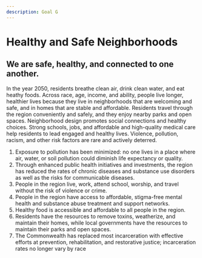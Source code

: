 ```yaml
---
description: Goal G
---
```


# Healthy and Safe Neighborhoods

## We are safe, healthy, and connected to one another.

  
In the year 2050, residents breathe clean air, drink clean water, and eat heathy foods. Across race, age, income, and ability, people live longer, healthier lives because they live in neighborhoods that are welcoming and safe, and in homes that are stable and affordable. Residents travel through the region conveniently and safely, and they enjoy nearby parks and open spaces. Neighborhood design promotes social connections and healthy choices. Strong schools, jobs, and affordable and high-quality medical care help residents to lead engaged and healthy lives. Violence, pollution, racism, and other risk factors are rare and actively deterred.

1. Exposure to pollution has been minimized: no one lives in a place where air, water, or soil pollution could diminish life expectancy or quality.
2. Through enhanced public health initiatives and investments, the region has reduced the rates of chronic diseases and substance use disorders as well as the risks for communicable diseases.
3. People in the region live, work, attend school, worship, and travel without the risk of violence or crime.
4. People in the region have access to affordable, stigma-free mental health and substance abuse treatment and support networks.
5. Healthy food is accessible and affordable to all people in the region.
6. Residents have the resources to remove toxins, weatherize, and maintain their homes, while local governments have the resources to maintain their parks and open spaces.
7. The Commonwealth has replaced most incarceration with effective efforts at prevention, rehabilitation, and restorative justice; incarceration rates no longer vary by race


